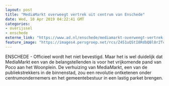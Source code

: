 ```yaml
---
layout: post
title: "MediaMarkt overweegt vertrek uit centrum van Enschede"
date: Wed, 10 Apr 2019 04:22:41 GMT
categories: 
- overijssel 
- enschede 
externe_link: "https://www.ad.nl/enschede/mediamarkt-overweegt-vertrek-uit-centrum-van-enschede~aa302a9c/"
feature_image: "https://images4.persgroep.net/rcs/Z451uQStI8RdbQBl8r2TcJeeTTg/diocontent/145171574/_fitwidth/400/?appId=21791a8992982cd8da851550a453bd7f&quality=0.7"
---
```


ENSCHEDE - Officieel wordt het niet bevestigd. Maar het is wel duidelijk dat MediaMarkt een van de belangstellenden is voor het vrijkomende pand van Poco aan het Woonplein. De verhuizing van MediaMarkt, een van de publiekstrekkers in de binnenstad, zou een revolutie ontketenen onder centrumondernemers en het gemeentebestuur in een lastig parket brengen.
